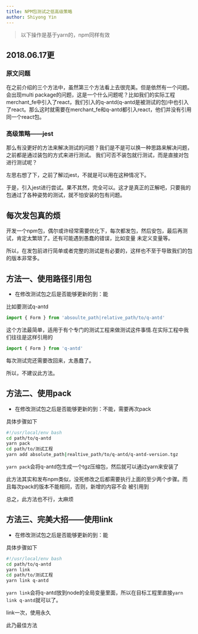 ```yaml
---
title: NPM包测试之低高级策略
author: Shiyong Yin
---
```


> 以下操作是基于yarn的，npm同样有效

<div class="update">

## 2018.06.17更

### 原文问题

在之前介绍的三个方法中，虽然第三个方法看上去很完美。但是依然有一个问题。会出现multi package的问题，这是一个什么问题呢？比如我们的实际工程merchant_fe中引入了react，我们引入的q-antd(q-antd是被测试的包)中也引入了react。那么这时就需要在merchant_fe和q-antd都引入react，他们并没有引用同一个react包。

### 高级策略——jest

那么有没更好的方法来解决测试的问题？我们是不是可以换一种思路来解决问题，之前都是通过装包的方式来进行测试。
我们可否不装包就行测试，而是直接对包进行测试呢？

左思右想了下，之前了解过jest，不就是可以用在这种情况下。

于是，引入jest进行尝试。果不其然，完全可以。这才是真正的正解吧，只要我的包通过了各种姿势的测试，就不怕安装的包有问题。

</div>

## 每次发包真的烦

开发一个npm包，偶尔或许经常需要优化下，每次都发包，然后安包，最后再测试，肯定太繁琐了。还有可能遇到愚蠢的错误，比如变量
未定义变量等。

所以，在发包前进行简单或者完整的测试是有必要的，这样也不至于导致我们的包的版本非常多。

## 方法一、使用路径引用包

- 在修改测试包之后是否能够更新的到：能

比如要测试q-antd

```js
import { Form } from 'absoulte_path|relative_path/to/q-antd'
```

这个方法最简单，适用于有个专门的测试工程来做测试这件事情.在实际工程中我们往往是这样引用的

```js
import { Form } from 'q-antd'
```
每次测试完还需要改回来，太愚蠢了。

所以，不建议此方法。


## 方法二、使用pack

- 在修改测试包之后是否能够更新的到：不能，需要再次pack

具体步骤如下
```bash
#!/usr/local/env bash
cd path/to/q-antd
yarn pack
cd path/to/测试工程
yarn add absolute_path|realtive_path/to/q-antd/q-antd-version.tgz
```

`yarn pack`会将q-antd包生成一个tgz压缩包，然后就可以通过yarn来安装了

此方法其实和发布npm类似，没死修改之后都需要执行上面的至少两个步骤。而且每次pack的版本不能相同，否则，新增的内容不会
被引用到

总之，此方法也不行，太麻烦

## 方法三、完美大招——使用link

- 在修改测试包之后是否能够更新的到：能

具体步骤如下

```bash
#!/usr/local/env bash
cd path/to/q-antd
yarn link
cd path/to/测试工程
yarn link q-antd
```

`yarn link`会将q-antd放到node的全局变量里面，所以在目标工程里直接`yarn link q-antd`就可以了。

link一次，使用永久

此乃最佳方法
